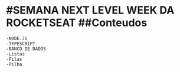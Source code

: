 #SEMANA NEXT LEVEL WEEK DA ROCKETSEAT
##Conteudos
=========
<!--ts-->
    -NODE.JS
    -TYPESCRIPT
    -BANCO DE DADOS
    -Listas
    -Filas
    -Pilha
<!--te-->
